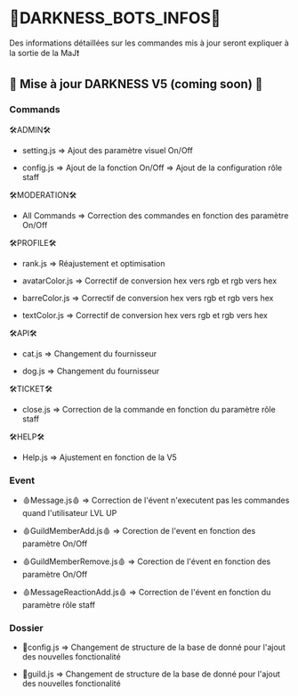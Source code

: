 # 👾DARKNESS_BOTS_INFOS👾
Des informations détaillées sur les commandes mis à jour seront expliquer à la sortie de la MaJ❗

## 🤖 Mise à jour DARKNESS V5 (coming soon) 🤖

### Commands

🛠ADMIN🛠
* setting.js
=> Ajout des paramètre visuel On/Off

* config.js
=> Ajout de la fonction On/Off
=> Ajout de la configuration rôle staff

🛠MODERATION🛠
* All Commands
=> Correction des commandes en fonction des paramètre On/Off

🛠PROFILE🛠
* rank.js
=> Réajustement et optimisation

* avatarColor.js
=> Correctif de conversion hex vers rgb et rgb vers hex

* barreColor.js
=> Correctif de conversion hex vers rgb et rgb vers hex

* textColor.js
=> Correctif de conversion hex vers rgb et rgb vers hex

🛠API🛠
* cat.js
=> Changement du fournisseur

* dog.js
=> Changement du fournisseur

🛠TICKET🛠
* close.js
=> Correction de la commande en fonction du paramètre rôle staff

🛠HELP🛠
* Help.js
=> Ajustement en  fonction de la V5

### Event

* 🩸Message.js🩸
=> Correction de l'évent n'executent pas les commandes quand l'utilisateur LVL UP

* 🩸GuildMemberAdd.js🩸
=> Corection de l'event en fonction des paramètre On/Off

* 🩸GuildMemberRemove.js🩸
=> Corection de l'évent en fonction des paramètre On/Off

* 🩸MessageReactionAdd.js🩸
=> Correction de l'évent en fonction du paramètre rôle staff

### Dossier

* 🎁config.js
=> Changement de structure de la base de donné pour l'ajout des nouvelles fonctionalité

* 🎁guild.js
=> Changement de structure de la base de donné pour l'ajout des nouvelles fonctionalité
